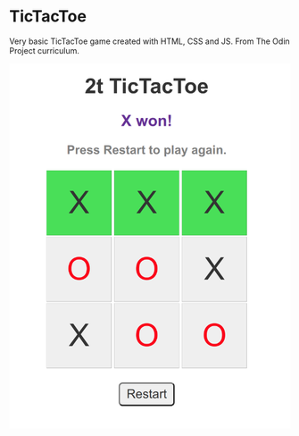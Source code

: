 # TicTacToe
Very basic TicTacToe game created with HTML, CSS and JS. From The Odin Project curriculum.

![alt text](https://github.com/doste/TicTacToe/blob/main/Screenshot_TicTacToe.png)
